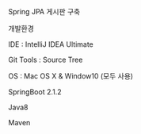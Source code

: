 Spring JPA 게시판 구축

개발환경

IDE : IntelliJ IDEA Ultimate

Git Tools : Source Tree

OS : Mac OS X & Window10 (모두 사용)

SpringBoot 2.1.2

Java8

Maven
